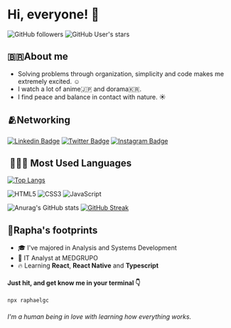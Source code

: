 <h1> Hi, everyone!  👀</h1> 

![GitHub followers](https://img.shields.io/github/followers/raphael-gc?style=social)
![GitHub User's stars](https://img.shields.io/github/stars/raphael-gc?style=social)

## 🇧🇷About me

- Solving problems through organization, simplicity and code makes me extremely excited.  ☺️
- I watch a lot of anime🇯🇵 and dorama🇰🇷.
- I find peace and balance in contact with nature.  ☀️

## 🫂Networking

[![Linkedin Badge](https://img.shields.io/badge/-0077B5?style=for-the-badge&logo=linkedin&logoColor=white&Linkedin&logoColor=white&link=https://www.linkedin.com/in/raphael-gc)](https://www.linkedin.com/in/raphael-gc)
[![Twitter Badge](https://img.shields.io/badge/-1DA1F2?style=for-the-badge&logo=twitter&logoColor=white&link=https://www.twitter.com/_raphaelgc)](https://www.twitter.com/_raphaelgc) 
[![Instagram Badge](https://img.shields.io/badge/-E4405F?style=for-the-badge&logo=instagram&logoColor=white&link=https://instagram.com/_raphaelgc)](https://instagram.com/_raphaelgc)

##   🧑🏾‍💻 Most Used Languages 
  
 [![Top Langs](https://github-readme-stats.vercel.app/api/top-langs/?username=Raphael-GC&layout=compact&theme=radical)](https://github.com/Raphael-GC/github-readme-stats) 
  
 ![HTML5](https://img.shields.io/badge/-E34F26?style=for-the-badge&logo=html5&logoColor=white) 
 ![CSS3](https://img.shields.io/badge/-1572B6?style=for-the-badge&logo=css3&logoColor=white) 
 ![JavaScript](https://img.shields.io/badge/-323330?style=for-the-badge&logo=javascript&logoColor=F7DF1E)

![Anurag's GitHub stats](https://github-readme-stats.vercel.app/api?username=Raphael-GC&show_icons=true&theme=radical) [![GitHub Streak](http://github-readme-streak-stats.herokuapp.com?user=Raphael-GC&theme=radical&date_format=j%20M%5B%20Y%5D)](https://git.io/streak-stats)

## 👣Rapha's footprints

- 🎓 I've majored in Analysis and Systems Development
- 🌵 IT Analyst at MEDGRUPO 
- 🔥 Learning **React**, **React Native** and **Typescript**


<h4>Just hit, and get know me in your terminal 👇</h4>

```sh
npx raphaelgc
```

 <h6>I'm a human being in love with learning how everything works.</h6> 
